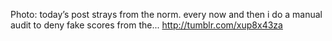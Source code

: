 Photo: today’s post strays from the norm. every now and then i do a manual audit to deny fake scores from the... http://tumblr.com/xup8x43za